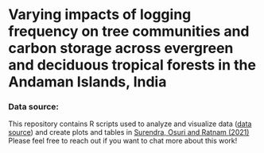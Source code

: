 # Varying impacts of logging frequency on tree communities and carbon storage across evergreen and deciduous tropical forests in the Andaman Islands, India
### Data source: 
This repository contains R scripts used to analyze and visualize data ([data source](https://doi.org/10.5061/dryad.1c59zw3rp)) and create plots and tables in [Surendra, Osuri and Ratnam (2021)](https://www.google.com)
Please feel free to reach out if you want to chat more about this work!


